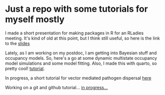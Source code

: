 # Just a repo with some tutorials for myself mostly

I made a short presentation for making packages in R for an RLadies meeting. It's kind of old at this point, but I think still useful, so here is the link to the [slides](https://javirudolph.github.io/short-tutorials/packages/apr29presentation.html#1) 

Lately, as I am working on my postdoc, I am getting into Bayesian stuff and occupancy models. So, here's a go at some dynamic multistate occupancy model simulations and some model fitting. Also, I made this with quarto, so pretty cool! [tutorial](https://javirudolph.github.io/short-tutorials/dyn_multistate_occu/dyn_multistate_occ_overview.html). 

In progress, a short tutorial for vector mediated pathogen dispersal [here](https://javirudolph.github.io/short-tutorials/vector-mediated-dispersal/dispersal_kernel_example.html)

Working on a git and github tutorial... [in progress...](https://javirudolph.github.io/short-tutorials/git_github/git_github_pres.html)
